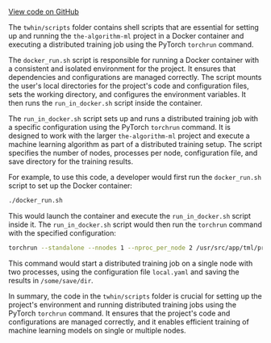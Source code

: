 [View code on GitHub](https://github.com/twitter/the-algorithm-ml/tree/master/.autodoc/docs/json/projects/twhin/scripts)

The `twhin/scripts` folder contains shell scripts that are essential for setting up and running the `the-algorithm-ml` project in a Docker container and executing a distributed training job using the PyTorch `torchrun` command.

The `docker_run.sh` script is responsible for running a Docker container with a consistent and isolated environment for the project. It ensures that dependencies and configurations are managed correctly. The script mounts the user's local directories for the project's code and configuration files, sets the working directory, and configures the environment variables. It then runs the `run_in_docker.sh` script inside the container.

The `run_in_docker.sh` script sets up and runs a distributed training job with a specific configuration using the PyTorch `torchrun` command. It is designed to work with the larger `the-algorithm-ml` project and execute a machine learning algorithm as part of a distributed training setup. The script specifies the number of nodes, processes per node, configuration file, and save directory for the training results.

For example, to use this code, a developer would first run the `docker_run.sh` script to set up the Docker container:

```bash
./docker_run.sh
```

This would launch the container and execute the `run_in_docker.sh` script inside it. The `run_in_docker.sh` script would then run the `torchrun` command with the specified configuration:

```bash
torchrun --standalone --nnodes 1 --nproc_per_node 2 /usr/src/app/tml/projects/twhin/run.py --config_yaml_path /usr/src/app/tml/projects/twhin/config/local.yaml --save_dir /some/save/dir
```

This command would start a distributed training job on a single node with two processes, using the configuration file `local.yaml` and saving the results in `/some/save/dir`.

In summary, the code in the `twhin/scripts` folder is crucial for setting up the project's environment and running distributed training jobs using the PyTorch `torchrun` command. It ensures that the project's code and configurations are managed correctly, and it enables efficient training of machine learning models on single or multiple nodes.
